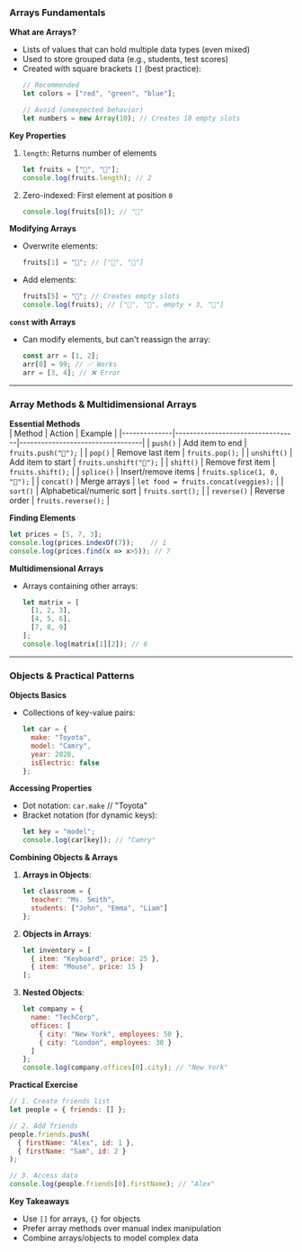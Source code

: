 ### Arrays Fundamentals  
**What are Arrays?**  
- Lists of values that can hold multiple data types (even mixed)  
- Used to store grouped data (e.g., students, test scores)  
- Created with square brackets `[]` (best practice):  
  ```javascript
  // Recommended
  let colors = ["red", "green", "blue"];
  
  // Avoid (unexpected behavior)
  let numbers = new Array(10); // Creates 10 empty slots
  ```  

**Key Properties**  
1. `length`: Returns number of elements  
   ```javascript
   let fruits = ["🍎", "🍌"];
   console.log(fruits.length); // 2
   ```  
2. Zero-indexed: First element at position `0`  
   ```javascript
   console.log(fruits[0]); // "🍎"
   ```  

**Modifying Arrays**  
- Overwrite elements:  
  ```javascript
  fruits[1] = "🥭"; // ["🍎", "🥭"]
  ```  
- Add elements:  
  ```javascript
  fruits[5] = "🍇"; // Creates empty slots
  console.log(fruits); // ["🍎", "🥭", empty × 3, "🍇"]
  ```  

**`const` with Arrays**  
- Can modify elements, but can't reassign the array:  
  ```javascript
  const arr = [1, 2];
  arr[0] = 99; // ✅ Works
  arr = [3, 4]; // ❌ Error
  ```  

---

### Array Methods & Multidimensional Arrays  
**Essential Methods**  
| Method       | Action                           | Example                          |
|--------------|----------------------------------|----------------------------------|
| `push()`     | Add item to end                  | `fruits.push("🍊");`            |
| `pop()`      | Remove last item                 | `fruits.pop();`                 |
| `unshift()`  | Add item to start                | `fruits.unshift("🍍");`         |
| `shift()`    | Remove first item                | `fruits.shift();`               |
| `splice()`   | Insert/remove items              | `fruits.splice(1, 0, "🥝");`    |
| `concat()`   | Merge arrays                     | `let food = fruits.concat(veggies);` |
| `sort()`     | Alphabetical/numeric sort        | `fruits.sort();`                |
| `reverse()`  | Reverse order                    | `fruits.reverse();`             |

**Finding Elements**  
```javascript
let prices = [5, 7, 3];
console.log(prices.indexOf(7));    // 1
console.log(prices.find(x => x>5)); // 7
```

**Multidimensional Arrays**  
- Arrays containing other arrays:  
  ```javascript
  let matrix = [
    [1, 2, 3],
    [4, 5, 6],
    [7, 8, 9]
  ];
  console.log(matrix[1][2]); // 6
  ```  

---

### Objects & Practical Patterns  
**Objects Basics**  
- Collections of key-value pairs:  
  ```javascript
  let car = {
    make: "Toyota",
    model: "Camry",
    year: 2020,
    isElectric: false
  };
  ```  

**Accessing Properties**  
- Dot notation: `car.make` // "Toyota"  
- Bracket notation (for dynamic keys):  
  ```javascript
  let key = "model";
  console.log(car[key]); // "Camry"
  ```  

**Combining Objects & Arrays**  
1. **Arrays in Objects**:  
   ```javascript
   let classroom = {
     teacher: "Ms. Smith",
     students: ["John", "Emma", "Liam"]
   };
   ```  
2. **Objects in Arrays**:  
   ```javascript
   let inventory = [
     { item: "Keyboard", price: 25 },
     { item: "Mouse", price: 15 }
   ];
   ```  
3. **Nested Objects**:  
   ```javascript
   let company = {
     name: "TechCorp",
     offices: [
       { city: "New York", employees: 50 },
       { city: "London", employees: 30 }
     ]
   };
   console.log(company.offices[0].city); // "New York"
   ```  

**Practical Exercise**  
```javascript
// 1. Create friends list
let people = { friends: [] };

// 2. Add friends
people.friends.push(
  { firstName: "Alex", id: 1 },
  { firstName: "Sam", id: 2 }
);

// 3. Access data
console.log(people.friends[0].firstName); // "Alex"
```

**Key Takeaways**  
- Use `[]` for arrays, `{}` for objects  
- Prefer array methods over manual index manipulation  
- Combine arrays/objects to model complex data  
